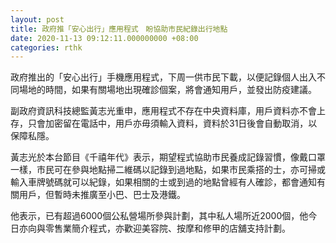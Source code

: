 ```yaml
---
layout: post
title: 政府推「安心出行」應用程式　盼協助市民紀錄出行地點
date: 2020-11-13 09:12:11.000000000 +08:00
categories: rthk
---
```


政府推出的「安心出行」手機應用程式，下周一供市民下載，以便記錄個人出入不同場地的時間，如果有關場地出現確診個案，將會通知用戶，並發出防疫建議。

副政府資訊科技總監黃志光重申，應用程式不存在中央資料庫，用戶資料亦不會上存，只會加密留在電話中，用戶亦毋須輸入資料，資料於31日後會自動取消，以保障私隱。

黃志光於本台節目《千禧年代》表示，期望程式協助巿民養成記錄習慣，像戴口罩一樣，巿民可在參與地點掃二維碼以記錄到過地點，如果巿民乘搭的士，亦可掃或輸入車牌號碼就可以紀錄，如果相關的士或到過的地點曾經有人確診，都會通知有關用戶，但暫時未推廣至小巴、巴士及港鐵。

他表示，已有超過6000個公私營場所參與計劃，其中私人場所近2000個，他今日亦向與零售業簡介程式，亦歡迎美容院、按摩和修甲的店舖支持計劃。

